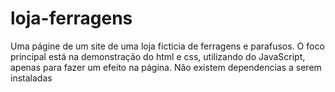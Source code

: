 # loja-ferragens

Uma págine de um site de uma loja ficticia de ferragens e parafusos. O foco principal está na demonstração do html e css, utilizando do JavaScript, apenas para fazer um efeito na página. Não existem dependencias a serem instaladas
